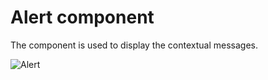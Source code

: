 Alert component
===============

The component is used to display the contextual messages.

![Alert](https://github.com/shabuninil/combine/examples/alert/preview.png) 